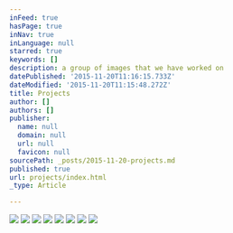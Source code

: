 ```yaml
---
inFeed: true
hasPage: true
inNav: true
inLanguage: null
starred: true
keywords: []
description: a group of images that we have worked on
datePublished: '2015-11-20T11:16:15.733Z'
dateModified: '2015-11-20T11:15:48.272Z'
title: Projects
author: []
authors: []
publisher:
  name: null
  domain: null
  url: null
  favicon: null
sourcePath: _posts/2015-11-20-projects.md
published: true
url: projects/index.html
_type: Article

---
```

![](https://the-grid-user-content.s3-us-west-2.amazonaws.com/8f51c7d6-c4ec-4f0e-b14f-218aa66449b6.jpg)
![](https://the-grid-user-content.s3-us-west-2.amazonaws.com/00feb047-2fd6-4575-9b89-ff4fb67a5f30.jpg)
![](https://the-grid-user-content.s3-us-west-2.amazonaws.com/027a4e31-437e-475f-bea0-e711fa49410b.jpg)
![](https://the-grid-user-content.s3-us-west-2.amazonaws.com/8dd8bf28-9b95-4dec-934c-762cfa291df8.jpg)
![](https://the-grid-user-content.s3-us-west-2.amazonaws.com/e86efd8c-b610-4c44-8304-964e46e9c953.jpg)
![](https://the-grid-user-content.s3-us-west-2.amazonaws.com/815727bd-cc6a-4122-9821-d6e6920bda6d.jpg)
![](https://the-grid-user-content.s3-us-west-2.amazonaws.com/cd5d88d9-ad12-41b5-9194-becac7be6a3a.jpg)
![](https://the-grid-user-content.s3-us-west-2.amazonaws.com/a942d2a7-1aaf-4093-b98b-6891df59f9de.jpg)